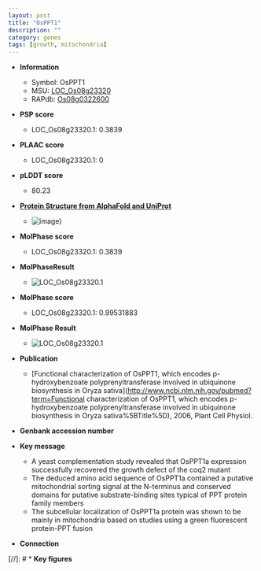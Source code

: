 ```yaml
---
layout: post
title: "OsPPT1"
description: ""
category: genes
tags: [growth, mitochondria]
---
```


* **Information**  
    + Symbol: OsPPT1  
    + MSU: [LOC_Os08g23320](http://rice.plantbiology.msu.edu/cgi-bin/ORF_infopage.cgi?orf=LOC_Os08g23320)  
    + RAPdb: [Os08g0322600](http://rapdb.dna.affrc.go.jp/viewer/gbrowse_details/irgsp1?name=Os08g0322600)  

* **PSP score**  
    + LOC_Os08g23320.1: 0.3839 

* **PLAAC score**  
    + LOC_Os08g23320.1: 0 

* **pLDDT score**
    + 80.23

* **[Protein Structure from AlphaFold and UniProt](https://www.uniprot.org/uniprotkb/Q6ZAH2/entry#structure)**
    + ![image](https://ricepsp.github.io/images/Q6/AF-Q6ZAH2-F1.png))

* **MolPhase score**
    + LOC_Os08g23320.1: 0.3839

* **MolPhaseResult**
    + ![LOC_Os08g23320.1](https://ricepsp.github.io/pictures/LOC_Os08g/LOC_Os08g23320.1.png)

* **MolPhase score**
    + LOC_Os08g23320.1: 0.99531883

* **MolPhase Result**
    + ![LOC_Os08g23320.1](https://304243504.github.io/Pictures/LOC_Os08g/LOC_Os08g23320.1.png)

* **Publication**  
    + [Functional characterization of OsPPT1, which encodes p-hydroxybenzoate polyprenyltransferase involved in ubiquinone biosynthesis in Oryza sativa](http://www.ncbi.nlm.nih.gov/pubmed?term=Functional characterization of OsPPT1, which encodes p-hydroxybenzoate polyprenyltransferase involved in ubiquinone biosynthesis in Oryza sativa%5BTitle%5D), 2006, Plant Cell Physiol.

* **Genbank accession number**  

* **Key message**  
    + A yeast complementation study revealed that OsPPT1a expression successfully recovered the growth defect of the coq2 mutant
    + The deduced amino acid sequence of OsPPT1a contained a putative mitochondrial sorting signal at the N-terminus and conserved domains for putative substrate-binding sites typical of PPT protein family members
    + The subcellular localization of OsPPT1a protein was shown to be mainly in mitochondria based on studies using a green fluorescent protein-PPT fusion

* **Connection**  

[//]: # * **Key figures**  


